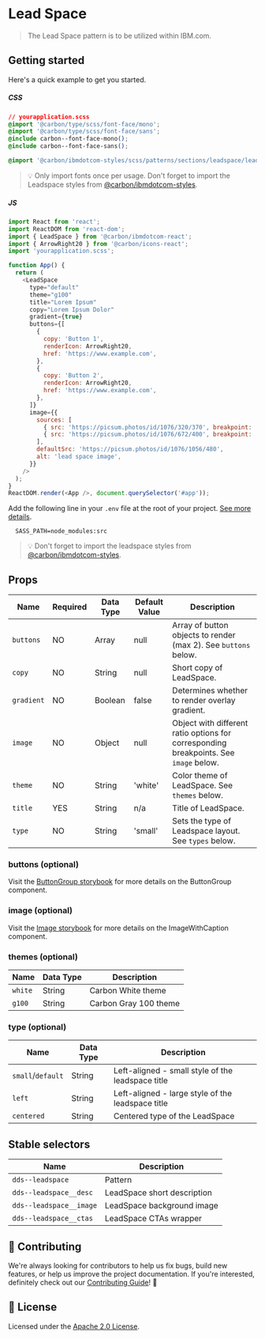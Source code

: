 # Lead Space

> The Lead Space pattern is to be utilized within IBM.com.

## Getting started

Here's a quick example to get you started.

##### CSS

```css
// yourapplication.scss
@import '@carbon/type/scss/font-face/mono';
@import '@carbon/type/scss/font-face/sans';
@include carbon--font-face-mono();
@include carbon--font-face-sans();

@import '@carbon/ibmdotcom-styles/scss/patterns/sections/leadspace/leadspace';
```

> 💡 Only import fonts once per usage. Don't forget to import the Leadspace
> styles from
> [@carbon/ibmdotcom-styles](https://github.com/carbon-design-system/ibm-dotcom-library/blob/master/packages/styles).

##### JS

```javascript
import React from 'react';
import ReactDOM from 'react-dom';
import { LeadSpace } from '@carbon/ibmdotcom-react';
import { ArrowRight20 } from '@carbon/icons-react';
import 'yourapplication.scss';

function App() {
  return (
    <LeadSpace
      type="default"
      theme="g100"
      title="Lorem Ipsum"
      copy="Lorem Ipsum Dolor"
      gradient={true}
      buttons={[
        {
          copy: 'Button 1',
          renderIcon: ArrowRight20,
          href: 'https://www.example.com',
        },
        {
          copy: 'Button 2',
          renderIcon: ArrowRight20,
          href: 'https://www.example.com',
        },
      ]}
      image={{
        sources: [
          { src: 'https://picsum.photos/id/1076/320/370', breakpoint: 'sm' },
          { src: 'https://picsum.photos/id/1076/672/400', breakpoint: 'md' },
        ],
        defaultSrc: 'https://picsum.photos/id/1076/1056/480',
        alt: 'lead space image',
      }}
    />
  );
}
ReactDOM.render(<App />, document.querySelector('#app'));
```

Add the following line in your `.env` file at the root of your project.
[See more details](https://github.com/carbon-design-system/ibm-dotcom-library/tree/master/packages/styles#usage).

```
  SASS_PATH=node_modules:src
```

> 💡 Don't forget to import the leadspace styles from
> [@carbon/ibmdotcom-styles](https://github.com/carbon-design-system/ibm-dotcom-library/blob/master/packages/styles).

## Props

| Name       | Required | Data Type | Default Value | Description                                                                           |
| ---------- | -------- | --------- | ------------- | ------------------------------------------------------------------------------------- |
| `buttons`  | NO       | Array     | null          | Array of button objects to render (max 2). See `buttons` below.                       |
| `copy`     | NO       | String    | null          | Short copy of LeadSpace.                                                              |
| `gradient` | NO       | Boolean   | false         | Determines whether to render overlay gradient.                                        |
| `image`    | NO       | Object    | null          | Object with different ratio options for corresponding breakpoints. See `image` below. |
| `theme`    | NO       | String    | 'white'       | Color theme of LeadSpace. See `themes` below.                                         |
| `title`    | YES      | String    | n/a           | Title of LeadSpace.                                                                   |
| `type`     | NO       | String    | 'small'       | Sets the type of Leadspace layout. See `types` below.                                 |

### buttons (optional)

Visit the
[ButtonGroup storybook](https://ibmdotcom-react.mybluemix.net/?path=/story/components-buttongroup--default)
for more details on the ButtonGroup component.

### image (optional)

Visit the
[Image storybook](https://ibmdotcom-react.mybluemix.net/?path=/story/components-imagewithcaption--default)
for more details on the ImageWithCaption component.

### themes (optional)

| Name    | Data Type | Description           |
| ------- | --------- | --------------------- |
| `white` | String    | Carbon White theme    |
| `g100`  | String    | Carbon Gray 100 theme |

### type (optional)

| Name              | Data Type | Description                                       |
| ----------------- | --------- | ------------------------------------------------- |
| `small`/`default` | String    | Left-aligned - small style of the leadspace title |
| `left`            | String    | Left-aligned - large style of the leadspace title |
| `centered`        | String    | Centered type of the LeadSpace                    |

## Stable selectors

| Name                    | Description                 |
| ----------------------- | --------------------------- |
| `dds--leadspace`        | Pattern                     |
| `dds--leadspace__desc`  | LeadSpace short description |
| `dds--leadspace__image` | LeadSpace background image  |
| `dds--leadspace__ctas`  | LeadSpace CTAs wrapper      |

## 🙌 Contributing

We're always looking for contributors to help us fix bugs, build new features,
or help us improve the project documentation. If you're interested, definitely
check out our
[Contributing Guide](https://github.com/carbon-design-system/ibm-dotcom-library/blob/master/.github/CONTRIBUTING.md)!
👀

## 📝 License

Licensed under the
[Apache 2.0 License](https://github.com/carbon-design-system/ibm-dotcom-library/blob/master/LICENSE).
